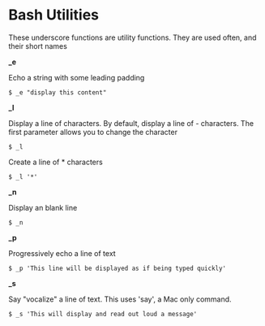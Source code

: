 
# Bash Utilities

These underscore functions are utility functions. They are used often, and their short names 

**_e**

Echo a string with some leading padding

```
$ _e "display this content"
```

**_l**

Display a line of characters. By default, display a line of - characters. The first parameter allows you to change the character

```
$ _l 
```

Create a line of \* characters

```
$ _l '*'
```


**_n**

Display an blank line

```
$ _n 
```


**_p**

Progressively echo a line of text

```
$ _p 'This line will be displayed as if being typed quickly'
```


**_s**

Say "vocalize" a line of text. This uses 'say', a Mac only command.

```
$ _s 'This will display and read out loud a message'  
```


